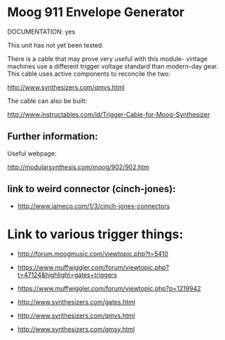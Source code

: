 # Moog 911 Envelope Generator 

DOCUMENTATION: yes

This unit has not yet been tested. 

There is a cable that may prove very useful with this module- vintage machines
use a different trigger voltage standard than modern-day gear. This cable uses
active components to reconcile the two: 

http://www.synthesizers.com/qmvs.html

The cable can also be built: 

http://www.instructables.com/id/Trigger-Cable-for-Moog-Synthesizer

## Further information: 

Useful webpage: 

http://modularsynthesis.com/moog/902/902.htm

## link to weird connector (cinch-jones): 
* http://www.jameco.com/1/3/cinch-jones-connectors

# Link to various trigger things: 

* http://forum.moogmusic.com/viewtopic.php?t=5410

* https://www.muffwiggler.com/forum/viewtopic.php?t=47124&highlight=gates+triggers

* https://www.muffwiggler.com/forum/viewtopic.php?p=1219942

* http://www.synthesizers.com/gates.html

* http://www.synthesizers.com/qmvs.html

* http://www.synthesizers.com/qmsy.html


